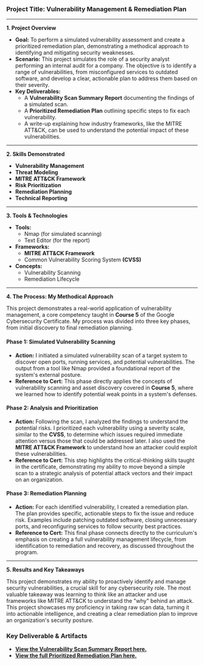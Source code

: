 ### **Project Title: Vulnerability Management & Remediation Plan**

-----

**1. Project Overview**

  * **Goal:** To perform a simulated vulnerability assessment and create a prioritized remediation plan, demonstrating a methodical approach to identifying and mitigating security weaknesses.
  * **Scenario:** This project simulates the role of a security analyst performing an internal audit for a company. The objective is to identify a range of vulnerabilities, from misconfigured services to outdated software, and develop a clear, actionable plan to address them based on their severity.
  * **Key Deliverables:**
      * A **Vulnerability Scan Summary Report** documenting the findings of a simulated scan.
      * A **Prioritized Remediation Plan** outlining specific steps to fix each vulnerability.
      * A write-up explaining how industry frameworks, like the MITRE ATT\&CK, can be used to understand the potential impact of these vulnerabilities.

-----

**2. Skills Demonstrated**

  * **Vulnerability Management**
  * **Threat Modeling**
  * **MITRE ATT\&CK Framework**
  * **Risk Prioritization**
  * **Remediation Planning**
  * **Technical Reporting**

-----

**3. Tools & Technologies**

  * **Tools:**
      * Nmap (for simulated scanning)
      * Text Editor (for the report)
  * **Frameworks:**
      * **MITRE ATT\&CK Framework**
      * Common Vulnerability Scoring System **(CVSS)**
  * **Concepts:**
      * Vulnerability Scanning
      * Remediation Lifecycle

-----

**4. The Process: My Methodical Approach**

This project demonstrates a real-world application of vulnerability management, a core competency taught in **Course 5** of the Google Cybersecurity Certificate. My process was divided into three key phases, from initial discovery to final remediation planning.

#### **Phase 1: Simulated Vulnerability Scanning**

  * **Action:** I initiated a simulated vulnerability scan of a target system to discover open ports, running services, and potential vulnerabilities. The output from a tool like Nmap provided a foundational report of the system's external posture.
  * **Reference to Cert:** This phase directly applies the concepts of vulnerability scanning and asset discovery covered in **Course 5**, where we learned how to identify potential weak points in a system's defenses.

#### **Phase 2: Analysis and Prioritization**

  * **Action:** Following the scan, I analyzed the findings to understand the potential risks. I prioritized each vulnerability using a severity scale, similar to the **CVSS**, to determine which issues required immediate attention versus those that could be addressed later. I also used the **MITRE ATT\&CK Framework** to understand how an attacker could exploit these vulnerabilities.
  * **Reference to Cert:** This step highlights the critical-thinking skills taught in the certificate, demonstrating my ability to move beyond a simple scan to a strategic analysis of potential attack vectors and their impact on an organization.

#### **Phase 3: Remediation Planning**

  * **Action:** For each identified vulnerability, I created a remediation plan. The plan provides specific, actionable steps to fix the issue and reduce risk. Examples include patching outdated software, closing unnecessary ports, and reconfiguring services to follow security best practices.
  * **Reference to Cert:** This final phase connects directly to the curriculum's emphasis on creating a full vulnerability management lifecycle, from identification to remediation and recovery, as discussed throughout the program.

-----

**5. Results and Key Takeaways**

This project demonstrates my ability to proactively identify and manage security vulnerabilities, a crucial skill for any cybersecurity role. The most valuable takeaway was learning to think like an attacker and use frameworks like MITRE ATT\&CK to understand the "why" behind an attack. This project showcases my proficiency in taking raw scan data, turning it into actionable intelligence, and creating a clear remediation plan to improve an organization's security posture.

### **Key Deliverable & Artifacts**

  * **[View the Vulnerability Scan Summary Report here.](https://www.google.com/search?q=scan-report-summary.pdf)**
  * **[View the full Prioritized Remediation Plan here.](https://www.google.com/search?q=prioritized-remediation-plan.md)**